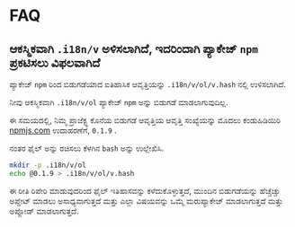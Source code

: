 # FAQ

## ಆಕಸ್ಮಿಕವಾಗಿ `.i18n/v` ಅಳಿಸಲಾಗಿದೆ, ಇದರಿಂದಾಗಿ ಪ್ಯಾಕೇಜ್ `npm` ಪ್ರಕಟಿಸಲು ವಿಫಲವಾಗಿದೆ

ಪ್ಯಾಕೇಜ್ `npm` ರಿಂದ ಬಿಡುಗಡೆಯಾದ ಐತಿಹಾಸಿಕ ಆವೃತ್ತಿಯನ್ನು `.i18n/v/ol/v.hash` ನಲ್ಲಿ ಉಳಿಸಲಾಗಿದೆ.

ನೀವು ಆಕಸ್ಮಿಕವಾಗಿ `.i18n/v/ol` ಪ್ಯಾಕೇಜ್ `npm` ಅನ್ನು ಬಿಡುಗಡೆ ಮಾಡಲಾಗುವುದಿಲ್ಲ.

ಈ ಸಮಯದಲ್ಲಿ, ನಿಮ್ಮ ಪ್ರಾಜೆಕ್ಟ್ನ ಕೊನೆಯ ಬಿಡುಗಡೆ ಆವೃತ್ತಿಯ ಆವೃತ್ತಿ ಸಂಖ್ಯೆಯನ್ನು ಮೊದಲು ಕಂಡುಹಿಡಿಯಿರಿ [npmjs.com](//npmjs.com) ಉದಾಹರಣೆಗೆ, `0.1.9` .

ನಂತರ ಫೈಲ್ ಅನ್ನು ರಚಿಸಲು ಕೆಳಗಿನ `bash` ಅನ್ನು ಉಲ್ಲೇಖಿಸಿ.

```bash
mkdir -p .i18n/v/ol
echo @0.1.9 > .i18n/v/ol/v.hash
```

ಈ ರೀತಿ ರಿಪೇರಿ ಮಾಡುವುದರಿಂದ ಫೈಲ್ ಇತಿಹಾಸವನ್ನು ಕಳೆದುಕೊಳ್ಳುತ್ತದೆ, ಮುಂದಿನ ಬಿಡುಗಡೆಯನ್ನು ಹೆಚ್ಚೆಚ್ಚು ಅಪ್ಡೇಟ್ ಮಾಡಲು ಅಸಾಧ್ಯವಾಗುತ್ತದೆ ಮತ್ತು ಎಲ್ಲಾ ವಿಷಯವನ್ನು ಒಮ್ಮೆ ಮರುಪ್ಯಾಕೇಜ್ ಮಾಡಲಾಗುತ್ತದೆ ಮತ್ತು ಅಪ್ಲೋಡ್ ಮಾಡಲಾಗುತ್ತದೆ.